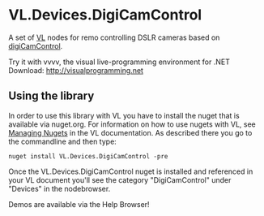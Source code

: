 # VL.Devices.DigiCamControl
A set of [VL](https://vvvv.org/documentation/vl) nodes for remo controlling DSLR cameras based on [digiCamControl](https://github.com/dukus/digiCamControl).

Try it with vvvv, the visual live-programming environment for .NET  
Download: http://visualprogramming.net

## Using the library
In order to use this library with VL you have to install the nuget that is available via nuget.org. For information on how to use nugets with VL, see [Managing Nugets](https://thegraybook.vvvv.org/reference/libraries/dependencies.html#manage-nugets) in the VL documentation. As described there you go to the commandline and then type:

    nuget install VL.Devices.DigiCamControl -pre

Once the VL.Devices.DigiCamControl nuget is installed and referenced in your VL document you'll see the category "DigiCamControl" under "Devices" in the nodebrowser. 

Demos are available via the Help Browser!